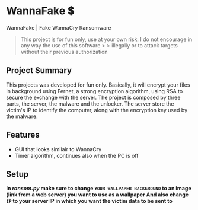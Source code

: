 # WannaFake :heavy_dollar_sign:
WannaFake | Fake WannaCry Ransomware

> This project is for fun only, use at your own risk. I do not encourage in any way the use of this software > > illegally or to attack targets without their previous authorization

## Project Summary
This projects was developed for fun only. Basically, it will encrypt your files in background using Fernet, a strong encryption algorithm, using RSA to secure the exchange with the server.
The project is composed by three parts, the server, the malware and the unlocker.
The server store the victim's IP to identify the computer, along with the encryption key used by the malware.

## Features

- GUI that looks similair to WannaCry
- Timer algorithm, continues also when the PC is off

## Setup
**In _ransom.py_ make sure to change `YOUR WALLPAPER BACKGROUND` to an image (link from a web server) you want to use as a wallpaper
And also change `IP` to your server IP in which you want the victim data to be sent to**
